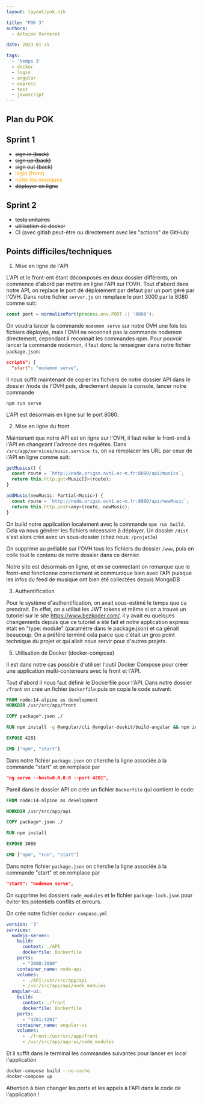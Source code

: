 ```yaml
---
layout: layout/pok.njk

title: "POK 3"
authors:
  - Antoine Varnerot

date: 2023-01-25

tags:
  - 'temps 3'
  - docker
  - login
  - angular
  - express
  - test
  - javascript
---
```


## Plan du POK

## Sprint 1

- ~~sign in (back)~~
- ~~sign up (back)~~
- ~~sign out (back)~~
- <span style="color:orange">login (front)</span>
- <span style="color:orange">noter les musiques</span>
- ~~déployer en ligne~~

## Sprint 2

- ~~tests unitaires~~
- ~~utilisation de docker~~
- CI (avec gitlab peut-être ou directement avec les "actions" de GitHub)

## Points difficiles/techniques

1. Mise en ligne de l'API

L'API et le front-ent étant décomposés en deux dossier différents, on commence d'abord par mettre en ligne l'API sur l'OVH.
Tout d'abord dans notre API, on replace le port dé déploiement par défaut par un port géré par l'OVH. Dans notre fichier ```server.js``` on remplace le port 3000 par le 8080 comme suit:

```js
const port = normalizePort(process.env.PORT || '8080');
```

On voudra lancer la commande ```nodemon serve``` sur notre OVH une fois les fichiers déployés, mais l'OVH ne reconnait pas la commande nodemon directement, cependant il reconnait les commandes npm.
Pour pouvoir lancer la commande nodemon, il faut donc la renseigner dans notre fichier ```package.json```:

```json
scripts": {
  "start": "nodemon serve",
```

Il nous suffit maintenant de copier les fichiers de notre dossier API dans le dossier /node de l'OVH puis, directement depuis la console, lancer notre commande

```shell
npm run serve
```

L'API est désormais en ligne sur le port 8080.

2. Mise en ligne du front

Maintenant que notre API est en ligne sur l'OVH, il faut relier le front-end à l'API en changeant l'adresse des requêtes.
Dans ```/src/app/services/music.service.ts```, on va remplacer les URL par ceux de l'API en ligne comme suit:

```js
getMusics() {
  const route = `http://node.origan.ovh1.ec-m.fr:8080/api/musics`;
  return this.http.get<Music[]>(route);
}

addMusic(newMusic: Partial<Music>) {
  const route = `http://node.origan.ovh1.ec-m.fr:8080/api/newMusic`;
  return this.http.post<any>(route, newMusic);
}
```

On build notre application localement avec la commande ```npm run build```. Cela va nous générer les fichiers nécessaire à déployer.
Un dossier ```/dist``` s'est alors créé avec un sous-dossier (chez nous: ```/projet3a```)

On supprime au prélable sur l'OVH tous les fichiers du dossier ```/www```, puis on colle tout le contenu de notre dossier dans ce dernier.

Notre site est désormais en ligne, et en se connectant on remarque que le front-end fonctionne correctement et communique bien avec l'API puisque les infos du feed de musique ont bien été collectées depuis MongoDB

3. Authentification

Pour le système d'authentification, on avait sous-estimé le temps que ca prendrait. En effet, on a utilisé les JWT tokens et même si on a trouvé un tutoriel sur le site <https://www.bezkoder.com/>, il y avait eu quelques changements depuis que ce tutoriel a été fait et notre application express était en "type: module" (paramètre dans le package.json) et ca gênait beaucoup. On a préféré terminé cela parce que c'était un gros point technique du projet et qui allait nous servir pour d'autres projets.

5. Utilisation de Docker (docker-compose)

Il est dans notre cas possible d'utiliser l'outil Docker Compose pour créer une application multi-conteneurs avec le front et l'API.

Tout d'abord il nous faut définir le Dockerfile pour l'API.
Dans notre dossier ```/front``` on crée un fichier ```Dockerfile``` puis on copie le code suivant:

```dockerfile
FROM node:14-alpine as development
WORKDIR /usr/src/app/front

COPY package*.json ./

RUN npm install -g @angular/cli @angular-devkit/build-angular && npm install

EXPOSE 4201

CMD ["npm", "start"]
```

Dans notre fichier ```package.json``` on cherche la ligne associée à la commande "start" et on remplace par

```json
"ng serve --host=0.0.0.0 --port 4201",
```

Pareil dans le dossier API on crée un fichier ```Dockerfile``` qui contient le code:

```dockerfile
FROM node:14-alpine as development

WORKDIR /usr/src/app/api

COPY package*.json ./

RUN npm install

EXPOSE 3080

CMD ["npm", "run", "start"]
```

Dans notre fichier ```package.json``` on cherche la ligne associée à la commande "start" et on remplace par

```json
"start": "nodemon serve",
```

On supprime les dossiers ```node_modules``` et le fichier ```package-lock.json``` pour éviter les potentiels conflits et erreurs.

On crée notre fichier ```docker-compose.yml```

```yml
version: '3'
services:
  nodejs-server:
    build:
      context: ./API
      dockerfile: Dockerfile
    ports:
      - "3080:3080"
    container_name: node-api
    volumes:
      - ./API:/usr/src/app/api
      - /usr/src/app/api/node_modules
  angular-ui:
    build:
      context: ./front
      dockerfile: Dockerfile
    ports:
      - "4201:4201"
    container_name: angular-ui
    volumes:
      - ./front:/usr/src/app/front
      - /usr/src/app/app-ui/node_modules
```

Et il suffit dans le terminal les commandes suivantes pour lancer en local l'application

```bash
docker-compose build --no-cache
docker-compose up
```

Attention à bien changer les ports et les appels à l'API dans le code de l'application !
